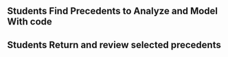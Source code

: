 ## Students Find Precedents to Analyze and Model With code

## Students Return and review selected precedents